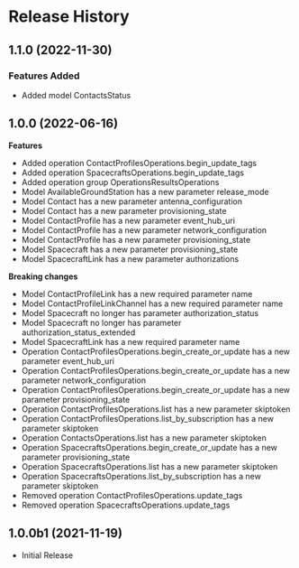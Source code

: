# Release History

## 1.1.0 (2022-11-30)

### Features Added

  - Added model ContactsStatus

## 1.0.0 (2022-06-16)

**Features**

  - Added operation ContactProfilesOperations.begin_update_tags
  - Added operation SpacecraftsOperations.begin_update_tags
  - Added operation group OperationsResultsOperations
  - Model AvailableGroundStation has a new parameter release_mode
  - Model Contact has a new parameter antenna_configuration
  - Model Contact has a new parameter provisioning_state
  - Model ContactProfile has a new parameter event_hub_uri
  - Model ContactProfile has a new parameter network_configuration
  - Model ContactProfile has a new parameter provisioning_state
  - Model Spacecraft has a new parameter provisioning_state
  - Model SpacecraftLink has a new parameter authorizations

**Breaking changes**

  - Model ContactProfileLink has a new required parameter name
  - Model ContactProfileLinkChannel has a new required parameter name
  - Model Spacecraft no longer has parameter authorization_status
  - Model Spacecraft no longer has parameter authorization_status_extended
  - Model SpacecraftLink has a new required parameter name
  - Operation ContactProfilesOperations.begin_create_or_update has a new parameter event_hub_uri
  - Operation ContactProfilesOperations.begin_create_or_update has a new parameter network_configuration
  - Operation ContactProfilesOperations.begin_create_or_update has a new parameter provisioning_state
  - Operation ContactProfilesOperations.list has a new parameter skiptoken
  - Operation ContactProfilesOperations.list_by_subscription has a new parameter skiptoken
  - Operation ContactsOperations.list has a new parameter skiptoken
  - Operation SpacecraftsOperations.begin_create_or_update has a new parameter provisioning_state
  - Operation SpacecraftsOperations.list has a new parameter skiptoken
  - Operation SpacecraftsOperations.list_by_subscription has a new parameter skiptoken
  - Removed operation ContactProfilesOperations.update_tags
  - Removed operation SpacecraftsOperations.update_tags

## 1.0.0b1 (2021-11-19)

* Initial Release

